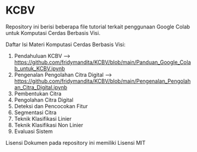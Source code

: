 # KCBV

Repository ini berisi beberapa file tutorial terkait penggunaan Google Colab untuk Komputasi Cerdas Berbasis Visi.

Daftar Isi Materi Komputasi Cerdas Berbasis Visi:

1. Pendahuluan KCBV --> https://github.com/fridymandita/KCBV/blob/main/Panduan_Google_Colab_untuk_KCBV.ipynb
2. Pengenalan Pengolahan Citra Digital --> https://github.com/fridymandita/KCBV/blob/main/Pengenalan_Pengolahan_Citra_Digital.ipynb
3. Pembentukan Citra
4. Pengolahan Citra Digital
5. Deteksi dan Pencocokan Fitur
6. Segmentasi Citra
7. Teknik Klasifikasi Linier
8. Teknik Klasifikasi Non Linier
9. Evaluasi Sistem 

Lisensi
Dokumen pada repository ini memiliki Lisensi MIT
